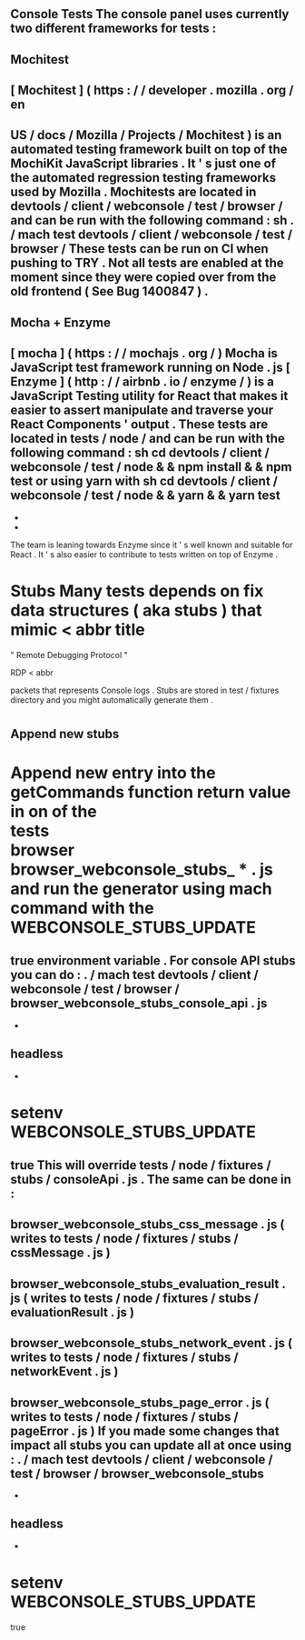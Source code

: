 #
Console
Tests
The
console
panel
uses
currently
two
different
frameworks
for
tests
:
-
Mochitest
-
[
Mochitest
]
(
https
:
/
/
developer
.
mozilla
.
org
/
en
-
US
/
docs
/
Mozilla
/
Projects
/
Mochitest
)
is
an
automated
testing
framework
built
on
top
of
the
MochiKit
JavaScript
libraries
.
It
'
s
just
one
of
the
automated
regression
testing
frameworks
used
by
Mozilla
.
Mochitests
are
located
in
devtools
/
client
/
webconsole
/
test
/
browser
/
and
can
be
run
with
the
following
command
:
sh
.
/
mach
test
devtools
/
client
/
webconsole
/
test
/
browser
/
These
tests
can
be
run
on
CI
when
pushing
to
TRY
.
Not
all
tests
are
enabled
at
the
moment
since
they
were
copied
over
from
the
old
frontend
(
See
Bug
1400847
)
.
-
Mocha
+
Enzyme
-
[
mocha
]
(
https
:
/
/
mochajs
.
org
/
)
Mocha
is
JavaScript
test
framework
running
on
Node
.
js
[
Enzyme
]
(
http
:
/
/
airbnb
.
io
/
enzyme
/
)
is
a
JavaScript
Testing
utility
for
React
that
makes
it
easier
to
assert
manipulate
and
traverse
your
React
Components
'
output
.
These
tests
are
located
in
tests
/
node
/
and
can
be
run
with
the
following
command
:
sh
cd
devtools
/
client
/
webconsole
/
test
/
node
&
&
npm
install
&
&
npm
test
or
using
yarn
with
sh
cd
devtools
/
client
/
webconsole
/
test
/
node
&
&
yarn
&
&
yarn
test
-
-
-
The
team
is
leaning
towards
Enzyme
since
it
'
s
well
known
and
suitable
for
React
.
It
'
s
also
easier
to
contribute
to
tests
written
on
top
of
Enzyme
.
#
Stubs
Many
tests
depends
on
fix
data
structures
(
aka
stubs
)
that
mimic
<
abbr
title
=
"
Remote
Debugging
Protocol
"
>
RDP
<
abbr
>
packets
that
represents
Console
logs
.
Stubs
are
stored
in
test
/
fixtures
directory
and
you
might
automatically
generate
them
.
#
#
Append
new
stubs
-
Append
new
entry
into
the
getCommands
function
return
value
in
on
of
the
\
tests
\
browser
\
browser_webconsole_stubs_
*
.
js
and
run
the
generator
using
mach
command
with
the
WEBCONSOLE_STUBS_UPDATE
=
true
environment
variable
.
For
console
API
stubs
you
can
do
:
.
/
mach
test
devtools
/
client
/
webconsole
/
test
/
browser
/
browser_webconsole_stubs_console_api
.
js
-
-
headless
-
-
setenv
WEBCONSOLE_STUBS_UPDATE
=
true
This
will
override
tests
/
node
/
fixtures
/
stubs
/
consoleApi
.
js
.
The
same
can
be
done
in
:
-
browser_webconsole_stubs_css_message
.
js
(
writes
to
tests
/
node
/
fixtures
/
stubs
/
cssMessage
.
js
)
-
browser_webconsole_stubs_evaluation_result
.
js
(
writes
to
tests
/
node
/
fixtures
/
stubs
/
evaluationResult
.
js
)
-
browser_webconsole_stubs_network_event
.
js
(
writes
to
tests
/
node
/
fixtures
/
stubs
/
networkEvent
.
js
)
-
browser_webconsole_stubs_page_error
.
js
(
writes
to
tests
/
node
/
fixtures
/
stubs
/
pageError
.
js
)
If
you
made
some
changes
that
impact
all
stubs
you
can
update
all
at
once
using
:
.
/
mach
test
devtools
/
client
/
webconsole
/
test
/
browser
/
browser_webconsole_stubs
-
-
headless
-
-
setenv
WEBCONSOLE_STUBS_UPDATE
=
true

